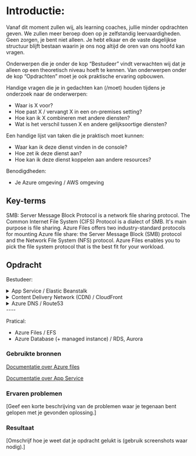 # Introductie:
Vanaf dit moment zullen wij, als learning coaches, jullie minder opdrachten geven. We zullen meer beroep doen op je zelfstandig leervaardigheden. Geen zorgen, je bent niet alleen. Je hebt elkaar en de vaste dagelijkse structuur blijft bestaan waarin je ons nog altijd de oren van ons hoofd kan vragen.

Onderwerpen die je onder de kop “Bestudeer” vindt verwachten wij dat je alleen op een theoretisch niveau hoeft te kennen. Van onderwerpen onder de kop “Opdrachten” moet je ook praktische ervaring opbouwen.

Handige vragen die je in gedachten kan (/moet) houden tijdens je onderzoek naar de onderwerpen:
* Waar is X voor?
* Hoe past X / vervangt X in een on-premises setting?
* Hoe kan ik X combineren met andere diensten?
* Wat is het verschil tussen X en andere gelijksoortige diensten?

Een handige lijst van taken die je praktisch moet kunnen:
* Waar kan ik deze dienst vinden in de console?
* Hoe zet ik deze dienst aan?
* Hoe kan ik deze dienst koppelen aan andere resources?

Benodigdheden:
* Je Azure omgeving     				/ AWS omgeving


## Key-terms
SMB: Server Message Block Protocol is a network file sharing protocol. The Common Internet File System (CIFS) Protocol is a dialect of SMB. It's main purpose is file sharing. Azure Files offers two industry-standard protocols for mounting Azure file share: the Server Message Block (SMB) protocol and the Network File System (NFS) protocol. Azure Files enables you to pick the file system protocol that is the best fit for your workload.


## Opdracht

Bestudeer:
<details>
<summary>App Service       					/ Elastic Beanstalk</summary>

An App Service Environment can host your:

* Windows web apps
* Linux web apps
* Docker containers (Windows and Linux)
* Functions
* Logic apps (Standard)

App Service Environments are appropriate for application workloads that require:

* High scale.
* Isolation and secure network access.
* High memory utilization.
* High requests per second (RPS). You can create multiple App Service Environments in a single Azure region or across multiple Azure regions. This flexibility makes an App Service Environment ideal for horizontally scaling stateless applications with a high RPS requirement.

An App Service Environment can host applications from only one customer, and they do so on one of their virtual networks. Customers have fine-grained control over inbound and outbound application network traffic. Applications can establish high-speed secure connections over VPNs to on-premises corporate resources.

</details>

<details>
<summary>Content Delivery Network (CDN) 		/ CloudFront</summary>

</details>

<details>
<summary>Azure DNS 					/ Route53</summary>
</details>
----  

Pratical:

* Azure Files       					/ EFS				
* Azure Database (+ managed instance) 	/ RDS, Aurora

### Gebruikte bronnen
[Documentatie over Azure files](https://learn.microsoft.com/en-us/azure/storage/files/storage-files-introduction)

[Documentatie over App Service](https://learn.microsoft.com/en-us/azure/app-service/environment/overview)

### Ervaren problemen
[Geef een korte beschrijving van de problemen waar je tegenaan bent gelopen met je gevonden oplossing.]

### Resultaat
[Omschrijf hoe je weet dat je opdracht gelukt is (gebruik screenshots waar nodig).]
